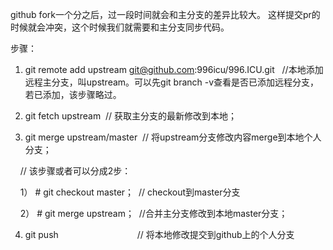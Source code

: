github fork一个分之后，过一段时间就会和主分支的差异比较大。 这样提交pr的时候就会冲突，这个时候我们就需要和主分支同步代码。

步骤：

1. git remote add upstream git@github.com:996icu/996.ICU.git   //本地添加远程主分支，叫upstream。可以先git branch -v查看是否已添加远程分支，若已添加，该步骤略过。

2. git fetch upstream  // 获取主分支的最新修改到本地；

3. git merge upstream/master  // 将upstream分支修改内容merge到本地个人分支；

    // 该步骤或者可以分成2步：

    1） # git checkout master；  // checkout到master分支

    2） # git merge upstream；  //合并主分支修改到本地master分支；

4. git push                                // 将本地修改提交到github上的个人分支
